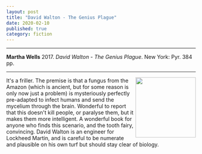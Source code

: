 ```yaml
---
layout: post
title: "David Walton - The Genius Plague"
date: 2020-02-10
published: true
category: fiction
---
```



***
<b>Martha Wells</b> 2017. _David Walton - The Genius Plague_. New York: Pyr. 384 pp.

***

<img align="right" width="160" src="https://www.pyrsf.com/wp-content/uploads/2019/04/Genius-Plague_cover.jpg" alt="">  

It's a friller. The premise is that a fungus from the Amazon (which is ancient, but for some reason is only now just a problem) is mysteriously perfectly pre-adapted to infect humans and send the mycelium through the brain.  Wonderful to report that this doesn't kill people, or paralyse them, but it makes them  more intelligent.  A wonderful book for anyone who finds this scenario, and the tooth fairy, convincing.  David Walton is an engineer for Lockheed Martin, and is careful to be numerate and plausible on his own turf but should stay clear of biology.
